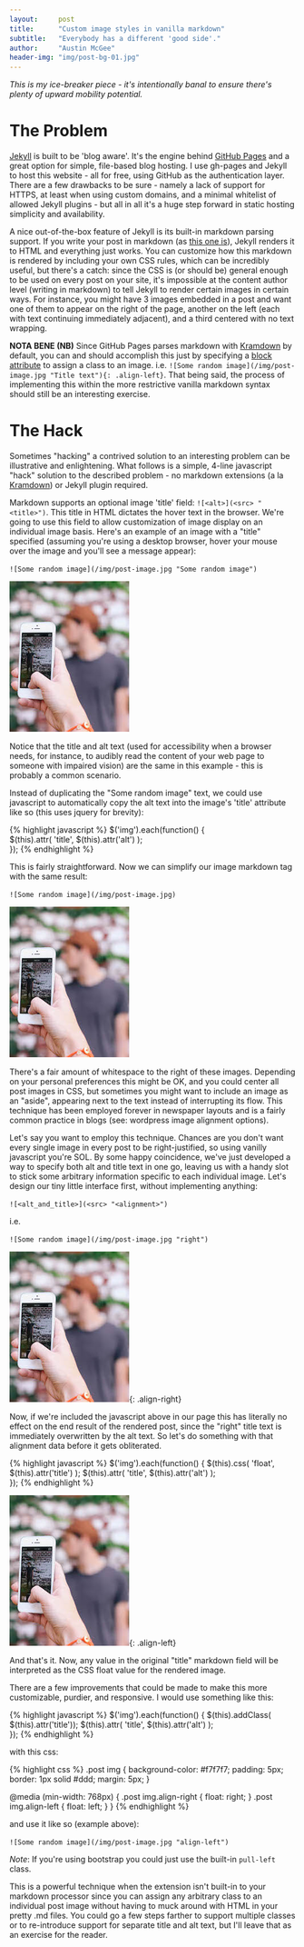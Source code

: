 ```yaml
---
layout:     post
title:      "Custom image styles in vanilla markdown"
subtitle:   "Everybody has a different 'good side'."
author:     "Austin McGee"
header-img: "img/post-bg-01.jpg"
---
```


*This is my ice-breaker piece - it's intentionally banal to ensure there's plenty of upward mobility potential.*

# The Problem

[Jekyll](http://www.jekyllrb.com) is built to be 'blog aware'.  It's the engine behind [GitHub Pages](http://pages.github.com) and a great option for simple, file-based blog hosting.  I use gh-pages and Jekyll to host this website - all for free, using GitHub as the authentication layer.  There are a few drawbacks to be sure - namely a lack of support for HTTPS, at least when using custom domains, and a minimal whitelist of allowed Jekyll plugins - but all in all it's a huge step forward in static hosting simplicity and availability.

A nice out-of-the-box feature of Jekyll is its built-in markdown parsing support.  If you write your post in markdown (as [this one is](https://www.github.com/amcgee/austinmcgee.net/_posts/2014-12-13-custom-markdown-images.md)), Jekyll renders it to HTML and everything just works.  You can customize how this markdown is rendered by including your own CSS rules, which can be incredibly useful, but there's a catch: since the CSS is (or should be) general enough to be used on every post on your site, it's impossible at the content author level (writing in markdown) to tell Jekyll to render certain images in certain ways.  For instance, you might have 3 images embedded in a post and want one of them to appear on the right of the page, another on the left (each with text continuing immediately adjacent), and a third centered with no text wrapping.

**NOTA BENE (NB)** Since GitHub Pages parses markdown with [Kramdown](http://kramdown.gettalong.org/) by default, you can and should accomplish this just by specifying a [block attribute](http://kramdown.gettalong.org/quickref.html#block-attributes) to assign a class to an image.  i.e. `![Some random image](/img/post-image.jpg "Title text"){: .align-left}`.  That being said, the process of implementing this within the more restrictive vanilla markdown syntax should still be an interesting exercise.

# The Hack

Sometimes "hacking" a contrived solution to an interesting problem can be illustrative and enlightening.  What follows is a simple, 4-line javascript "hack" solution to the described problem - no markdown extensions (a la [Kramdown](http://kramdown.gettalong.org)) or Jekyll plugin required.

Markdown supports an optional image 'title' field: `![<alt>](<src> "<title>")`.  This title in HTML dictates the hover text in the browser.  We're going to use this field to allow customization of image display on an individual image basis.  Here's an example of an image with a "title" specified (assuming you're using a desktop browser, hover your mouse over the image and you'll see a message appear):

`![Some random image](/img/post-image.jpg "Some random image")`

![Some random image](/img/post-image.jpg)

Notice that the title and alt text (used for accessibility when a browser needs, for instance, to audibly read the content of your web page to someone with impaired vision) are the same in this example - this is probably a common scenario.

Instead of duplicating the "Some random image" text, we could use javascript to automatically copy the alt text into the image's 'title' attribute like so (this uses jquery for brevity):

{% highlight javascript %}
$('img').each(function() {  
    $(this).attr( 'title', $(this).attr('alt') );  
});
{% endhighlight %}

This is fairly straightforward.  Now we can simplify our image markdown tag with the same result:

`![Some random image](/img/post-image.jpg)`

![Some random image](/img/post-image.jpg)

There's a fair amount of whitespace to the right of these images.  Depending on your personal preferences this might be OK, and you could center all post images in CSS, but sometimes you might want to include an image as an "aside", appearing next to the text instead of interrupting its flow.  This technique has been employed forever in newspaper layouts and is a fairly common practice in blogs (see: wordpress image alignment options).

Let's say you want to employ this technique.  Chances are you don't want every single image in every post to be right-justified, so using vanilly javascript you're SOL. By some happy coincidence, we've just developed a way to specify both alt and title text in one go, leaving us with a handy slot to stick some arbitrary information specific to each individual image.  Let's design our tiny little interface first, without implementing anything:

`![<alt_and_title>](<src> "<alignment>")`

i.e.

`![Some random image](/img/post-image.jpg "right")`

![Some random image](/img/post-image.jpg){: .align-right}

Now, if we're included the javascript above in our page this has literally no effect on the end result of the rendered post, since the "right" title text is immediately overwritten by the alt text.  So let's do something with that alignment data before it gets obliterated.

{% highlight javascript %}
$('img').each(function() {
    $(this).css( 'float', $(this).attr('title') );
    $(this).attr( 'title', $(this).attr('alt') );  
});
{% endhighlight %}

![Some random image](/img/post-image.jpg){: .align-left}

And that's it.  Now, any value in the original "title" markdown field will be interpreted as the CSS float value for the rendered image.

There are a few improvements that could be made to make this more customizable, purdier, and responsive.  I would use something like this:

{% highlight javascript %}
$('img').each(function() {
    $(this).addClass( $(this).attr('title'));
    $(this).attr( 'title', $(this).attr('alt') );  
});
{% endhighlight %}

with this css:

{% highlight css %}
.post img {
  background-color: #f7f7f7;
  padding: 5px;
  border: 1px solid #ddd;
  margin: 5px;
}

@media (min-width: 768px) {
  .post img.align-right {
    float: right;
  }
  .post img.align-left {
    float: left;
  }
}
{% endhighlight %}

and use it like so (example above):

`![Some random image](/img/post-image.jpg "align-left")`

*Note*: If you're using bootstrap you could just use the built-in `pull-left` class.

This is a powerful technique when the extension isn't built-in to your markdown processor since you can assign any arbitrary class to an individual post image without having to muck around with HTML in your pretty .md files.  You could go a few steps farther to support multiple classes or to re-introduce support for separate title and alt text, but I'll leave that as an exercise for the reader.